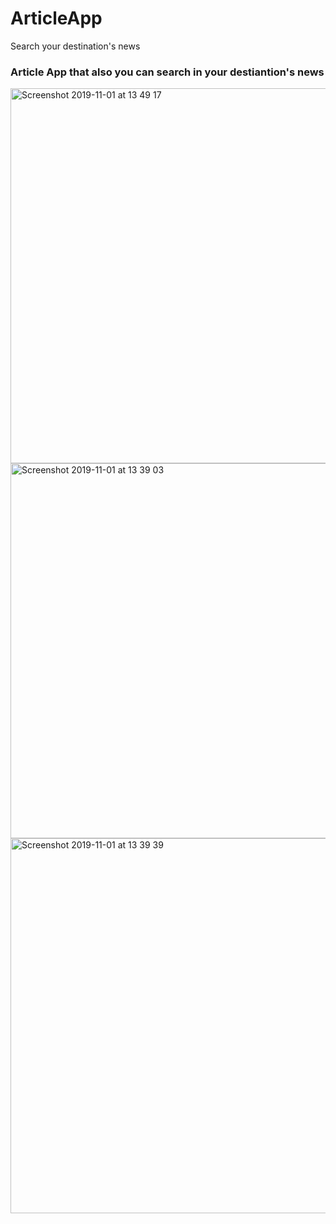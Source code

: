 # ArticleApp
Search your destination's news


### Article App that also you can search in your destiantion's news

 <img width="600"  alt="Screenshot 2019-11-01 at 13 49 17" src="https://user-images.githubusercontent.com/36129254/68034710-1f414a80-fcba-11e9-9940-fbf10cc9832e.png">
 
 <img width="600" alt="Screenshot 2019-11-01 at 13 39 03" src="https://user-images.githubusercontent.com/36129254/68035137-eeade080-fcba-11e9-99e3-270445bf77f8.png">
 
<img width="600" alt="Screenshot 2019-11-01 at 13 39 39" src="https://user-images.githubusercontent.com/36129254/68035155-fa010c00-fcba-11e9-8c4c-8f90273d6d51.png">

